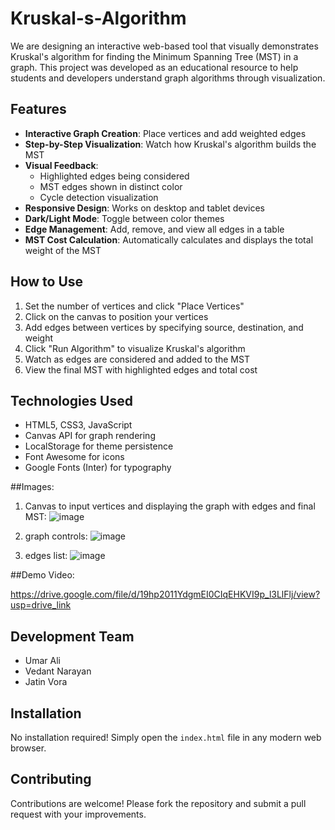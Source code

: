 # Kruskal-s-Algorithm
We are designing an interactive web-based tool that visually demonstrates Kruskal's algorithm for finding the Minimum Spanning Tree (MST) in a graph. This project was developed as an educational resource to help students and developers understand graph algorithms through visualization.

## Features

- **Interactive Graph Creation**: Place vertices and add weighted edges
- **Step-by-Step Visualization**: Watch how Kruskal's algorithm builds the MST
- **Visual Feedback**: 
  - Highlighted edges being considered
  - MST edges shown in distinct color
  - Cycle detection visualization
- **Responsive Design**: Works on desktop and tablet devices
- **Dark/Light Mode**: Toggle between color themes
- **Edge Management**: Add, remove, and view all edges in a table
- **MST Cost Calculation**: Automatically calculates and displays the total weight of the MST

## How to Use

1. Set the number of vertices and click "Place Vertices"
2. Click on the canvas to position your vertices
3. Add edges between vertices by specifying source, destination, and weight
4. Click "Run Algorithm" to visualize Kruskal's algorithm
5. Watch as edges are considered and added to the MST
6. View the final MST with highlighted edges and total cost

## Technologies Used

- HTML5, CSS3, JavaScript
- Canvas API for graph rendering
- LocalStorage for theme persistence
- Font Awesome for icons
- Google Fonts (Inter) for typography

##Images:

1. Canvas to input vertices and displaying the graph with edges and final MST:
![image](https://github.com/user-attachments/assets/9e04f8d0-e4db-40ac-8725-b233da1007d1)

2. graph controls:
![image](https://github.com/user-attachments/assets/de5a5fa1-06c0-4ac1-ac3a-e7b4437c1af4)

3. edges list:
![image](https://github.com/user-attachments/assets/0f3a9dc4-1060-40bb-8b8d-47157889bf40)


##Demo Video:

https://drive.google.com/file/d/19hp2011YdgmEI0CIqEHKVI9p_l3LlFlj/view?usp=drive_link

## Development Team

- Umar Ali
- Vedant Narayan
- Jatin Vora

## Installation

No installation required! Simply open the `index.html` file in any modern web browser.

## Contributing

Contributions are welcome! Please fork the repository and submit a pull request with your improvements.
